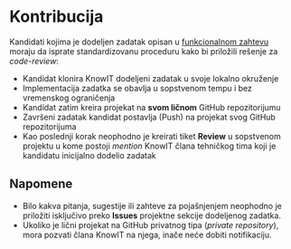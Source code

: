 # Kontribucija

Kandidati kojima je dodeljen zadatak opisan u [funkcionalnom zahtevu](README.md) moraju da isprate standardizovanu proceduru kako bi priložili rešenje za _code-review_:

* Kandidat klonira KnowIT dodeljeni zadatak u svoje lokalno okruženje
* Implementacija zadatka se obavlja u sopstvenom tempu i bez vremenskog ograničenja
* Kandidat zatim kreira projekat na **svom ličnom** GitHub repozitorijumu
* Završeni zadatak kandidat postavlja (Push) na projekat svog GitHub repozitorijuma
* Kao poslednji korak neophodno je kreirati tiket **Review** u sopstvenom projektu u kome postoji _mention_ KnowIT člana tehničkog tima koji je kandidatu inicijalno dodelio zadatak

## Napomene

* Bilo kakva pitanja, sugestije ili zahteve za pojašnjenjem neophodno je priložiti isključivo preko **Issues** projektne sekcije dodeljenog zadatka.
* Ukoliko je lični projekat na GitHub privatnog tipa (_private repository_), mora pozvati člana KnowIT na njega, inače neće dobiti notifikaciju.
